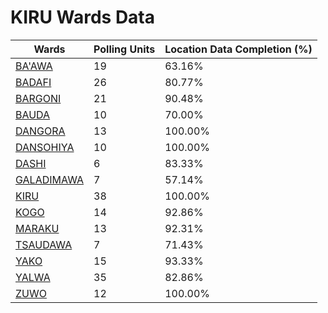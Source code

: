 
# KIRU Wards Data

| Wards | Polling Units | Location Data Completion (%) |
| ---- | ----- | ------- |
| [BA'AWA](./wards/4593-ba'awa) | 19 | 63.16% |
| [BADAFI](./wards/4594-badafi) | 26 | 80.77% |
| [BARGONI](./wards/4595-bargoni) | 21 | 90.48% |
| [BAUDA](./wards/4596-bauda) | 10 | 70.00% |
| [DANGORA](./wards/4597-dangora) | 13 | 100.00% |
| [DANSOHIYA](./wards/4598-dansohiya) | 10 | 100.00% |
| [DASHI](./wards/4599-dashi) | 6 | 83.33% |
| [GALADIMAWA](./wards/4600-galadimawa) | 7 | 57.14% |
| [KIRU](./wards/4601-kiru) | 38 | 100.00% |
| [KOGO](./wards/4602-kogo) | 14 | 92.86% |
| [MARAKU](./wards/4603-maraku) | 13 | 92.31% |
| [TSAUDAWA](./wards/4604-tsaudawa) | 7 | 71.43% |
| [YAKO](./wards/4605-yako) | 15 | 93.33% |
| [YALWA](./wards/4606-yalwa) | 35 | 82.86% |
| [ZUWO](./wards/4607-zuwo) | 12 | 100.00% |




